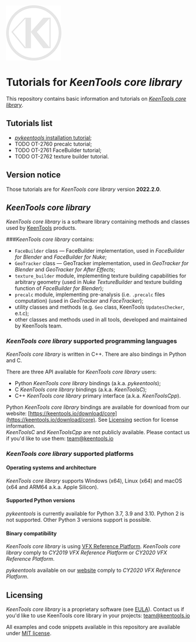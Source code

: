 ![KeenTools logo](/imgs/KeenTools.png "KeenTools")

# Tutorials for *KeenTools core library*
This repository contains basic information and tutorials on [*KeenTools core library*](#keentools-core-library).

## Tutorials list
- [*pykeentools* installation tutorial](/pykeentools_installation_tutorial);
- TODO OT-2760 precalc tutorial;
- TODO OT-2761 FaceBuilder tutorial;
- TODO OT-2762 texture builder tutorial.

## Version notice
Those tutorials are for *KeenTools core library* version **2022.2.0**.

## *KeenTools core library*

*KeenTools core library* is a software library containing methods and classes used by 
[KeenTools](https://keentools.io) products.

###*KeenTools core library* contains:
- `FaceBuilder` class — FaceBuilder implementation, used in *FaceBuilder for Blender* and *FaceBuilder for Nuke*;
- `GeoTracker` class — GeoTracker implementation, used in *GeoTracker for Blender* and *GeoTracker for After Effects*;
- `texture_builder` module, implementing texture building capabilities for arbitrary geometry (used in *Nuke TextureBuilder* and texture building function of *FaceBuilder for Blender*);
- `precalc` module, implementing pre-analysis (i.e. `.precalc` files computation) (used in *GeoTracker* and *FaceTracker*);
- utility classes and methods (e.g. `Geo` class, KeenTools `UpdatesChecker`, e.t.c);
- other classes and methods used in all tools, developed and maintained by KeenTools team. 

### *KeenTools core library* supported programming languages

*KeenTools core library* is written in C++. There are also bindings in Python and C.

There are three API available for *KeenTools core library* users:
- Python *KeenTools core library* bindings (a.k.a. *pykeentools*);
- C *KeenTools core library* bindings (a.k.a. *KeenToolsC*);
- C++ *KeenTools core library* primary interface (a.k.a. *KeenToolsCpp*).

Python *KeenTools core library* bindings are available for download from our website:
[https://keentools.io/download/core](https://keentools.io/download/core).
See [Licensing](#licensing) section for license information.  
*KeenToolsC* and *KeenToolsCpp* are not publicly available. Please contact us if you'd like to use them:
[team@keentools.io](mailto:team@keentools.io?subject=KeenTools%20core%20library%20for%20C%20or%20C++)

### *KeenTools core library* supported platforms

#### Operating systems and architecture
*KeenTools core library* supports Windows (x64), Linux (x64) and macOS (x64 and ARM64 a.k.a. Apple Silicon).

#### Supported Python versions
*pykeentools* is currently available for Python 3.7, 3.9 and 3.10. Python 2 is not supported.
Other Python 3 versions support is possible.

#### Binary compatibility
*KeenTools core library* is using [VFX Reference Platform](https://vfxplatform.com/).
*KeenTools core library* comply to *CY2019 VFX Reference Platform* or *CY2020 VFX Reference Platform*.

*pykeentools* available on our [website](https://keentools.io/download/core) comply to 
*CY2020 VFX Reference Platform*.

## Licensing

*KeenTools core library* is a proprietary software (see [EULA](https://link.keentools.io/eula)).
Contact us if you'd like to use KeenTools core library in your projects:
[team@keentools.io](mailto:team@keentools.io?subject=KeenTools%20core%20library) 

All examples and code snippets available in this repository are available under [MIT license](LICENSE).
